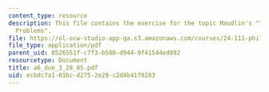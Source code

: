 ```yaml
---
content_type: resource
description: This file contains the exercise for the topic Maudlin's "Three Measurement
  Problems".
file: https://ol-ocw-studio-app-qa.s3.amazonaws.com/courses/24-111-philosophy-of-quantum-mechanics-spring-2005/ecbdc7a101bcd2752e29c2d4b41f0283_a6_due_3_28_05.pdf
file_type: application/pdf
parent_uid: 8526551f-c7f3-b580-d944-9f41544ed892
resourcetype: Document
title: a6_due_3_28_05.pdf
uid: ecbdc7a1-01bc-d275-2e29-c2d4b41f0283
---
```

